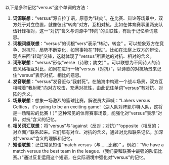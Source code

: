 以下是多种记忆“versus”这个单词的方法：
1. **词源联想**：“versus”源自拉丁语，原意为“转向”。在比赛、辩论等场景中，双方处于对立位置，就像彼此“转向”对方，互相对抗，比如在体育赛事里两支队伍针锋相对，这一“对抗”含义与词源中“转向”的关联性，有助于记忆单词意思。
2. **词根词缀联想**：“versus”的词根“vers”表示“转动，转变” 。可以想象双方在竞争、对抗时，局势不断变化，如同事物在“转动”。比如在法庭上双方的辩论，观点来回“转动”交锋，这就体现了“versus”所表达的对抗、相对的含义。
3. **词形联想**：“versus”形似“verse（诗歌；韵文）” 。可以联想为不同诗人的诗歌风格相互对比，如同在进行一场“versus（对抗）”，以诗歌的对抗场景来记住“versus”表示对抗、相比的意思。
4. **发音联想**：“versus”发音近似“我射死”。在脑海中构建一个战斗场景，双方互相喊着“我射死”向对方攻击，充满对抗性，由此记住单词“versus”有对抗、对阵的含义。
5. **场景联想**：想象一场激烈的篮球比赛，解说员大声喊：“Lakers versus Celtics，it's going to be an exciting game!（湖人队对阵凯尔特人队，这将是一场精彩的比赛！）” 这种常见的体育赛事场景，能强化对“versus”表示“对阵，对抗”含义的记忆。
6. **相关词汇联想**：将“versus”与“against（反对；对抗）”“opposite（相反的；对立面）”联系起来。它们都有对立、对抗的含义，通过对比和联系记忆，加深对“versus”含义的理解和记忆。
7. **短语联想**：记住常见短语“match versus（与……比赛）” 。例如：“We have a match versus the best team in the league.（我们要和联赛中最强的队伍比赛。）”通过反复运用这个短语，在实际语境中强化对“versus”的记忆。 